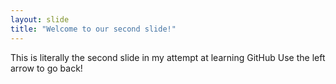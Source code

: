 ```yaml
---
layout: slide
title: "Welcome to our second slide!"
---
```

This is literally the second slide in my attempt at learning GitHub
Use the left arrow to go back!
